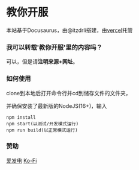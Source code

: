 # 教你开服

本站基于Docusaurus，由@itzdrli搭建，由[vercel](https://vercel.com)托管

### 我可以转载'教你开服'里的内容吗？

可以，但是请**注明来源+网址**。

### 如何使用

clone到本地后打开命令行并cd到储存文件的文件夹，

并确保安装了最新版的NodeJS(16+)，输入

```
npm install
npm start(以测试/开发模式运行)
npm run build(以正常模式运行)
```

### 赞助

[爱发电](https://afdian.net/@ts-itzdrli)
[Ko-Fi](https://ko-fi.com/thesimples)
